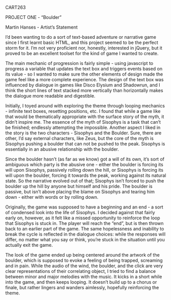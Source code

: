 CART263

PROJECT ONE - “Boulder”

Martin Hanses - Artist’s Statement

I’d been wanting to do a sort of text-based adventure or narrative game since I first learnt basic HTML, and this project seemed to be the perfect storm for it. I’m not very proficient nor, honestly, interested in jQuery, but it proved to be an excellent toolset for the kind of game I wanted to create. 

   The main mechanic of progression is fairly simple - using javascript to progress a variable that updates the text box and triggers events based on its value - so I wanted to make sure the other elements of design made the game feel like a more complete experience. The design of the text box was influenced by dialogue in games like Disco Elysium and Shadowrun, and I think the short lines of text stacked more vertically than horizontally makes the dialogue more readable and digestible.

   Initially, I toyed around with exploring the theme through looping mechanics - infinite text boxes, resetting positions, etc. I found that while a game like that would be thematically appropriate with the surface story of the myth, it didn’t inspire me. The essence of the myth of Sisophys is a task that can’t be finished; endlessly attempting the impossible. Another aspect I liked in the story is the two characters - Sisophys and the Boulder. Sure, there are other, I’d say external characters, like Zeus, but the core of the myth is Sisophys pushing a boulder that can not be pushed to the peak. Sisophys is essentially in an abusive relationship with the boulder. 

   Since the boulder hasn’t (as far as we know) got a will of its own, it’s sort of ambiguous which party is the abusive one - either the boulder is forcing its will upon Sisophys, passively rolling down the hill, or Sisophys is forcing its will upon the boulder, forcing it towards the peak, working against its natural state. So the narrative evolved out of that; Sisophys isn’t forced to push the boulder up the hill by anyone but himself and his pride. The boulder is passive, but isn’t above placing the blame on Sisophys and tearing him down - either with words or by rolling down.

   Originally, the game was supposed to have a beginning and an end - a sort of condensed look into the life of Sisophys. I decided against that fairly early on, however, as it felt like a missed opportunity to reinforce the loop that Sisophys is stuck in. The player will reach the “end”, but is then thrown back to an earlier part of the game. The same hopelessness and inability to break the cycle is reflected in the dialogue choices: while the responses will differ, no matter what you say or think, you’re stuck in the situation until you actually exit the game.

   The look of the game ended up being centered around the artwork of the boulder, which is supposed to evoke a feeling of being trapped, screaming and in pain. While the audio of the wind, the boulder, and the click are very clear representations of their correlating object, I tried to find a balance between minor and major melodies with the music. It kicks in a short while into the game, and then keeps looping. It doesn’t build up to a chorus or finale, but rather lingers and wanders aimlessly, hopefully reinforcing the theme.
